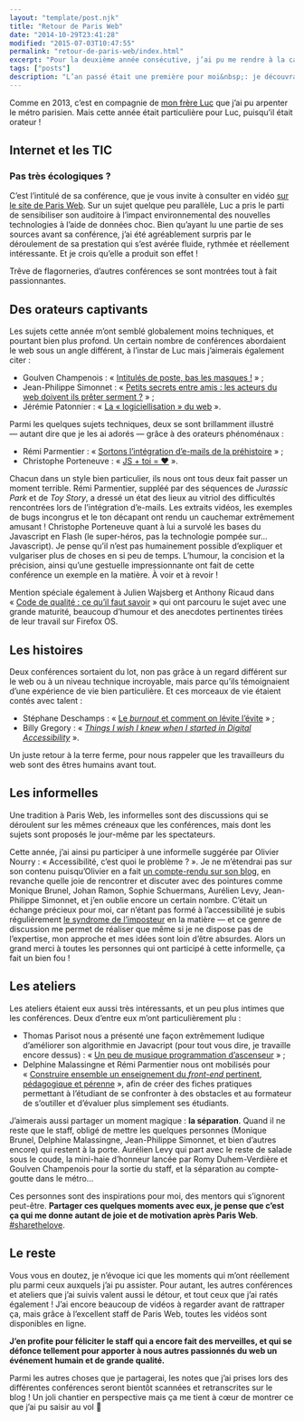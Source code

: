 ```yaml
---
layout: "template/post.njk"
title: "Retour de Paris Web"
date: "2014-10-29T23:41:28"
modified: "2015-07-03T10:47:55"
permalink: "retour-de-paris-web/index.html"
excerpt: "Pour la deuxième année consécutive, j’ai pu me rendre à la capitale pour assister à Paris Web. Et une nouvelle fois, ce fut un événement extrêmement enrichissant&nbsp;!"
tags: ["posts"]
description: "L’an passé était une première pour moi&nbsp;: je découvrais les conférences, les atelier, les rencontres et discussions enflammées. Cette fois-ci, je n’étais plus le gamin qui ouvre ses cadeaux de Noël mais ça ne m’a pas empêché d’être émerveillé."
---
```

Comme en 2013, c’est en compagnie de [mon frère Luc](https://www.kloh.ch) que j’ai pu arpenter le métro parisien. Mais cette année était particulière pour Luc, puisqu’il était orateur&nbsp;!

## Internet et les TIC

### Pas très écologiques&nbsp;?

C’est l’intitulé de sa conférence, que je vous invite à consulter en vidéo [sur le site de Paris Web](https://www.paris-web.fr/2014/conferences/internet-et-les-tic-pas-tres-ecologique.php). Sur un sujet quelque peu parallèle, Luc a pris le parti de sensibiliser son auditoire à l’impact environnemental des nouvelles technologies à l’aide de données choc. Bien qu’ayant lu une partie de ses sources avant sa conférence, j’ai été agréablement surpris par le déroulement de sa prestation qui s’est avérée fluide, rythmée et réellement intéressante. Et je crois qu’elle a produit son effet&nbsp;!

Trêve de flagorneries, d’autres conférences se sont montrées tout à fait passionnantes.

## Des orateurs captivants

Les sujets cette année m’ont semblé globalement moins techniques, et pourtant bien plus profond. Un certain nombre de conférences abordaient le web sous un angle différent, à l’instar de Luc mais j’aimerais également citer&nbsp;:

* Goulven Champenois&nbsp;: «&nbsp;[Intitulés de poste, bas les masques&nbsp;!](https://www.paris-web.fr/2014/conferences/intitules-de-poste-bas-les-masques.php)&nbsp;»&nbsp;;
* Jean-Philippe Simonnet&nbsp;: «&nbsp;[Petits secrets entre amis&nbsp;: les acteurs du web doivent ils prêter serment&nbsp;?](https://www.paris-web.fr/2014/conferences/petits-secrets-entre-amis-les-acteurs-du-web-doivent-ils-preter-serment.php)&nbsp;»&nbsp;;
* Jérémie Patonnier&nbsp;: «&nbsp;[La «&nbsp;logiciellisation&nbsp;» du web](https://www.paris-web.fr/2014/conferences/sponsor-clever-age.php)&nbsp;».

Parmi les quelques sujets techniques, deux se sont brillamment illustré —&nbsp;autant dire que je les ai adorés&nbsp;— grâce à des orateurs phénoménaux&nbsp;:

* Rémi Parmentier&nbsp;: «&nbsp;[Sortons l’intégration d’e-mails de la préhistoire](https://www.paris-web.fr/2014/conferences/sortons-de-lenfer-de-lintegration-de-mails.php)&nbsp;»&nbsp;;
* Christophe Porteneuve&nbsp;: «&nbsp;[JS + toi = ♥](https://www.paris-web.fr/2014/conferences/js-plus-toi-egal-coeur.php)&nbsp;».

Chacun dans un style bien particulier, ils nous ont tous deux fait passer un moment terrible. Rémi Parmentier, suppléé par des séquences de _Jurassic Park_ et de _Toy Story_, a dressé un état des lieux au vitriol des difficultés rencontrées lors de l’intégration d’e-mails. Les extraits vidéos, les exemples de bugs incongrus et le ton décapant ont rendu un cauchemar extrêmement amusant&nbsp;! Christophe Porteneuve quant à lui a survolé les bases du Javascript en Flash (le super-héros, pas la technologie pompée sur… Javascript). Je pense qu’il n’est pas humainement possible d’expliquer et vulgariser plus de choses en si peu de temps. L’humour, la concision et la précision, ainsi qu’une gestuelle impressionnante ont fait de cette conférence un exemple en la matière. À voir et à revoir&nbsp;!

Mention spéciale également à Julien Wajsberg et Anthony Ricaud dans «&nbsp;[Code de qualité&nbsp;: ce qu’il faut savoir](https://www.paris-web.fr/2014/conferences/code-de-qualite-ce-quil-faut-savoir.php)&nbsp;» qui ont parcouru le sujet avec une grande maturité, beaucoup d’humour et des anecdotes pertinentes tirées de leur travail sur Firefox OS.

## Les histoires

Deux conférences sortaient du lot, non pas grâce à un regard différent sur le web ou à un niveau technique incroyable, mais parce qu’ils témoignaient d’une expérience de vie bien particulière. Et ces morceaux de vie étaient contés avec talent&nbsp;:

* Stéphane Deschamps&nbsp;: «&nbsp;[Le _burnout_ et comment on lévite l’évite](https://www.paris-web.fr/2014/conferences/le-burnout-et-comment-on-levite.php)&nbsp;»&nbsp;;
* Billy Gregory&nbsp;: «&nbsp;[_Things I wish I knew when I started in Digital Accessibility_](https://www.paris-web.fr/2014/conferences/things-i-wish-i-knew-when-i-started-in-digital-accessibility.php)&nbsp;».

Un juste retour à la terre ferme, pour nous rappeler que les travailleurs du web sont des êtres humains avant tout.

## Les informelles

Une tradition à Paris Web, les informelles sont des discussions qui se déroulent sur les mêmes créneaux que les conférences, mais dont les sujets sont proposés le jour-même par les spectateurs.

Cette année, j’ai ainsi pu participer à une informelle suggérée par Olivier Nourry&nbsp;: «&nbsp;Accessibilité, c’est quoi le problème&nbsp;?&nbsp;». Je ne m’étendrai pas sur son contenu puisqu’Olivier en a fait [un compte-rendu sur son blog](https://accessiblog.fr/2014/10/accessibilite-cest-quoi-le-probleme-retour-sur-mon-informelle-a-paris-web-2014/), en revanche quelle joie de rencontrer et discuter avec des pointures comme Monique Brunel, Johan Ramon, Sophie Schuermans, Aurélien Levy, Jean-Philippe Simonnet, et j’en oublie encore un certain nombre. C’était un échange précieux pour moi, car n’étant pas formé à l’accessibilité je subis régulièrement [le syndrome de l’imposteur](https://fr.wikipedia.org/wiki/Syndrome_de_l%27imposteur) en la matière —&nbsp;et ce genre de discussion me permet de réaliser que même si je ne dispose pas de l’expertise, mon approche et mes idées sont loin d’être absurdes. Alors un grand merci à toutes les personnes qui ont participé à cette informelle, ça fait un bien fou&nbsp;!

## Les ateliers

Les ateliers étaient eux aussi très intéressants, et un peu plus intimes que les conférences. Deux d’entre eux m’ont particulièrement plu&nbsp;:

* Thomas Parisot nous a présenté une façon extrêmement ludique d’améliorer son algorithmie en Javacript (pour tout vous dire, je travaille encore dessus)&nbsp;: «&nbsp;[Un peu de musique programmation d’ascenseur](https://www.paris-web.fr/2014/ateliers/un-peu-de-musique-programmation-dascenseur.php)&nbsp;»&nbsp;;
* Delphine Malassingne et Rémi Parmentier nous ont mobilisés pour «&nbsp;[Construire ensemble un enseignement du _front-end_ pertinent, pédagogique et pérenne](https://www.paris-web.fr/2014/ateliers/construire-ensemble-un-enseignement-du-front-end-pertinent-pedagogique-et-perenne.php)&nbsp;», afin de créer des fiches pratiques permettant à l’étudiant de se confronter à des obstacles et au formateur de s’outiller et d’évaluer plus simplement ses étudiants.

J’aimerais aussi partager un moment magique&nbsp;: **la séparation**. Quand il ne reste que le staff, obligé de mettre les quelques personnes (Monique Brunel, Delphine Malassingne, Jean-Philippe Simonnet, et bien d’autres encore) qui restent à la porte. Aurélien Levy qui part avec le reste de salade sous le coude, la mini-haie d’honneur lancée par Romy Duhem-Verdière et Goulven Champenois pour la sortie du staff, et la séparation au compte-goutte dans le métro…

Ces personnes sont des inspirations pour moi, des mentors qui s’ignorent peut-être. **Partager ces quelques moments avec eux, je pense que c’est ça qui me donne autant de joie et de motivation après Paris Web**. [#sharethelove](https://twitter.com/search?q=%23sharethelove%20%23parisweb&src=typd).

## Le reste

Vous vous en doutez, je n’évoque ici que les moments qui m’ont réellement plu parmi ceux auxquels j’ai pu assister. Pour autant, les autres conférences et ateliers que j’ai suivis valent aussi le détour, et tout ceux que j’ai ratés également&nbsp;! J’ai encore beaucoup de vidéos à regarder avant de rattraper ça, mais grâce à l’excellent staff de Paris Web, toutes les vidéos sont disponibles en ligne.

**J’en profite pour féliciter le staff qui a encore fait des merveilles, et qui se défonce tellement pour apporter à nous autres passionnés du web un événement humain et de grande qualité.**

Parmi les autres choses que je partagerai, les notes que j’ai prises lors des différentes conférences seront bientôt scannées et retranscrites sur le blog&nbsp;! Un joli chantier en perspective mais ça me tient à cœur de montrer ce que j’ai pu saisir au vol 🙂
